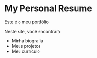 # My Personal Resume

Este é o meu portfólio

Neste site, você encontrará

- Minha biografia
- Meus projetos
- Meu currículo
